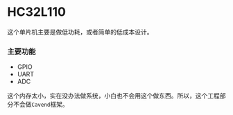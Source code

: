 # HC32L110

这个单片机主要是做低功耗，或者简单的低成本设计。



### 主要功能

- GPIO
- UART
- ADC



这个内存太小，实在没办法做系统，小白也不会用这个做东西。所以，这个工程部分不会做`Cavend`框架。

